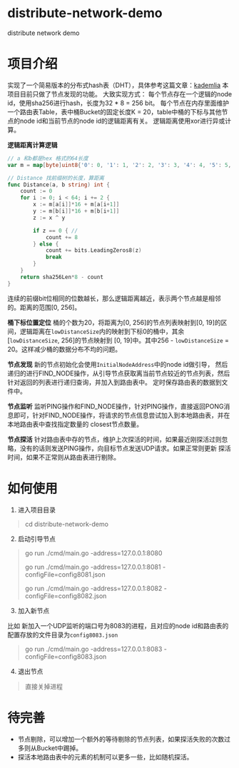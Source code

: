 # distribute-network-demo
distribute network demo

# 项目介绍
实现了一个简易版本的分布式hash表（DHT），具体参考这篇文章：[kademlia](https://pdos.csail.mit.edu/~petar/papers/maymounkov-kademlia-lncs.pdf)
本项目目前只做了节点发现的功能。
大致实现方式：
每个节点存在一个逻辑的node id，使用sha256进行hash，长度为32 * 8 = 256 bit。
每个节点在内存里面维护一个路由表Table，表中桶Bucket的固定长度K = 20，table中桶的下标与其他节点的node id和当前节点的node id的逻辑距离有关。
逻辑距离使用xor进行异或计算。

**逻辑距离计算逻辑**
```go
// a 和b都是hex 格式的64长度
var m = map[byte]uint8{'0': 0, '1': 1, '2': 2, '3': 3, '4': 4, '5': 5, '6': 6, '7': 7, '8': 8, '9': 9, 'a': 10, 'b': 11, 'c': 12, 'd': 13, 'e': 14, 'f': 15}

// Distance 找前缀树的长度，算距离
func Distance(a, b string) int {
	count := 0
	for i := 0; i < 64; i += 2 {
		x := m[a[i]]*16 + m[a[i+1]]
		y := m[b[i]]*16 + m[b[i+1]]
		z := x ^ y

		if z == 0 { //
			count += 8
		} else {
			count += bits.LeadingZeros8(z)
			break
		}
	}
	return sha256Len*8 - count
}
```
连续的前缀bit位相同的位数越长，那么逻辑距离越近，表示两个节点越是相邻的。距离的范围[0, 256]。

**桶下标位置定位**
桶的个数为20，将距离为[0, 256]的节点列表映射到[0, 19]的区间，逻辑距离在`lowDistanceSize`内的映射到下标0的桶中，其余[`lowDistanceSize`, 256]的节点映射到
[0, 19]中。其中256 - `lowDistanceSize` = 20。这样减少桶的数据分布不均的问题。

**节点发现**
新的节点初始化会使用`InitialNodeAddress`中的node id做引导，
然后递归的进行FIND_NODE操作，从引导节点获取离当前节点较近的节点列表，然后针对返回的列表进行递归查询，并加入到路由表中。
定时保存路由表的数据到文件中。

**节点监听**
监听PING操作和FIND_NODE操作，针对PING操作，直接返回PONG消息即可，针对FIND_NODE操作，将请求的节点信息尝试加入到本地路由表，并在本地路由表中查找指定数量的
closest节点数量。

**节点探活**
针对路由表中存的节点，维护上次探活的时间，如果最近刚探活过则忽略，没有的话则发送PING操作，向目标节点发送UDP请求。如果正常则更新
探活时间，如果不正常则从路由表进行剔除。

# 如何使用
1. 进入项目目录
> cd distribute-network-demo
2. 启动引导节点
> go run ./cmd/main.go -address=127.0.0.1:8080
> 
> go run ./cmd/main.go -address=127.0.0.1:8081 -configFile=config8081.json
> 
> go run ./cmd/main.go -address=127.0.0.1:8082 -configFile=config8082.json


3. 加入新节点

比如 新加入一个UDP监听的端口号为8083的进程，且对应的node id和路由表的配置存放的文件目录为`config8083.json`
> go run ./cmd/main.go -address=127.0.0.1:8083 -configFile=config8083.json

4. 退出节点
> 直接关掉进程


# 待完善
- 节点剔除，可以增加一个额外的等待剔除的节点列表，如果探活失败的次数过多则从Bucket中踢掉。
- 探活本地路由表中的元素的机制可以更多一些，比如随机探活。